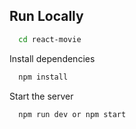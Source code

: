 ## Run Locally

```bash
  cd react-movie
```

Install dependencies

```bash
  npm install
```

Start the server

```bash
  npm run dev or npm start
```